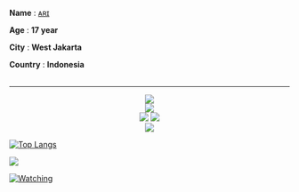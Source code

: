  **Name** : [ᴀʀɪ](https://t.me/SilenceSpe4ks)
 
**Age** : **17 year**

**City** : **West Jakarta**

**Country** : **Indonesia**
</p>

<img src="https://camo.githubusercontent.com/82291b0fe831bfc6781e07fc5090cbd0a8b912bb8b8d4fec0696c881834f81ac/68747470733a2f2f70726f626f742e6d656469612f394575424971676170492e676966" width="800" height="3">

___________________________________
<p align="center">
  <a href="https://github.com/zigaz23"><img src="https://img.shields.io/badge/-GitHub-black?style=flat-square&logo=github" /> <br>
  <a href="https://t.me/SilenceSpe4ks"><img src="https://img.shields.io/badge/Telegram-%230088cc.svg?&style=for-the-badge&logo=telegram&logoColor=white" /> <br>
  <a href="https://t.me/stereoproject"><img src="https://img.shields.io/badge/Updates%20Channel-white.svg?style=for-the-badge&logo=Telegram"></a>
  <a href="https://youtu.be/WgeItwiifYs"><img src="https://img.shields.io/badge/YouTube-aricons21-ff0000?style=for-the-badge&logo=youtube&logoColor=ff0000&link=https://youtube.com/channel/UCQGj68QT7OTmrpZL2NFVXoQ" /><br>
  <a href="https://instagram.com/ariasinathrya"><img src="https://img.shields.io/badge/Instagram-E4405F?style=for-the-badge&logo=instagram&logoColor=white"/> 
</p>


![Top Langs](https://github-readme-stats.vercel.app/api/top-langs/?username=zigaz23\&layout=donut)

<a href="https://hits.seeyoufarm.com"><img src="https://hits.seeyoufarm.com/api/count/incr/badge.svg?url=https%3A%2F%2Fgithub.com%2Fgjbae1212%2Fhit-counter&count_bg=%23000000&title_bg=%23A32626&icon=java.svg&icon_color=%23FFFFFF&title=Coffe+Lover&edge_flat=false"/></a>

</p>
<a name=zigaz23&label=VIEWS&style=flat-square&color=orange" />
  <a href="https://komarev.com/ghpvc/?username=zigaz23&color=blue&style=flat-square&label=TOTAL+Views"><img title="Watching" src="https://komarev.com/ghpvc/?username=zigaz23&color=blue&style=flat-square&label=TOTAL+View"></a>
